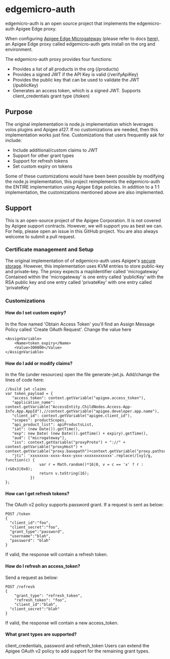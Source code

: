 # edgemicro-auth
edgemicro-auth is an open source project that implements the edgemicro-auth Apigee Edge proxy.

When configuring [Apigee Edge Microgateway](http://docs.apigee.com/microgateway/content/edge-microgateway-home) (please refer to docs [here](http://docs.apigee.com/microgateway/latest/edge-microgateway-tutorial#Part1)), an
Apigee Edge proxy called edgemicro-auth gets install on the org and environment.

The edgemicro-auth proxy provides four functions:
* Provides a list of all products in the org (/products)
* Provides a signed JWT if the API Key is valid (/verifyApiKey)
* Provides the public key that can be used to validate the JWT (/publicKey)
* Generates an access token, which is a signed JWT. Supports client_credentials grant type (/token)

## Purpose
The original implementation is node.js implementation which leverages volos plugins and Apigee a127.
If no customizations are needed, then this implementation works just fine. Customizations that users
frequently ask for include:
* Include additional/custom claims to JWT
* Support for other grant types
* Support for refresh tokens
* Set custom expiry on tokens

Some of these customizations would have been been possible by modifying the node.js implementation,
this project reimplements the edgemicro-auth the ENTIRE implementation using Apigee Edge policies.
In addition to a 1:1 implementation, the customizations mentioned above are also implemented.

## Support
This is an open-source project of the Apigee Corporation. It is not covered by Apigee support contracts.
However, we will support you as best we can. For help, please open an issue in this GitHub project.
You are also always welcome to submit a pull request.

### Certificate management and Setup
The original implementation of of edgemicro-auth uses Apigee's [secure storage](docs.apigee.com/api-services/content/using-secure-store).
However, this implementation uses KVM entries to store public-key and private-key. The proxy expects a mapIdentifier called 'microgateway'
Contained within the 'microgateway' is one entry called 'publicKey' with the RSA public key and one entry called 'privateKey'
with one entry called 'privateKey'

### Customizations

#### How do I set custom expiry?
In the flow named 'Obtain Access Token' you'll find an Assign Message Policy called 'Create OAuth Request'. Change the value here
```
<AssignVariable>
    <Name>token_expiry</Name>
    <Value>300000</Value>
</AssignVariable>
```

#### How do I add or modify claims?
In the file (under resources) open the file generate-jwt.js. Add/change the lines of code here:
```
//build jwt claims
var token_payload = {
   "access_token": context.getVariable("apigee.access_token"),
   "application_name": context.getVariable("AccessEntity.ChildNodes.Access-App-Info.App.AppId"),//context.getVariable("apigee.developer.app.name"),
   "client_id": context.getVariable("apigee.client_id"),
   "scopes": productScopes,
   "api_product_list": apiProductsList,
   "iat": (new Date()).getTime(),
   "exp": new Date( (new Date()).getTime() + expiry).getTime(),
   "aud": ["microgateway"],
   "iss": context.getVariable("proxyProto") + "://" + context.getVariable("proxyHost") + context.getVariable("proxy.basepath")+context.getVariable("proxy.pathsuffix"),
   "jti": 'xxxxxxxx-xxxx-4xxx-yxxx-xxxxxxxxxxxx'.replace(/[xy]/g, function(c) {
               var r = Math.random()*16|0, v = c == 'x' ? r : (r&0x3|0x8);
               return v.toString(16);
           })
};
```

#### How can I get refresh tokens?
The OAuth v2 policy supports password grant. If a request is sent as below:
```
POST /token
{
  "client_id":"foo",
  "client_secret":"foo",
  "grant_type":"password",
  "username":"blah",
  "password": "blah"
}
```
If valid, the response will contain a refresh token.

#### How do I refresh an access_token?
Send a request as below:
```
POST /refresh
{
	"grant_type": "refresh_token",
	"refresh_token": "foo",
	"client_id":"blah",
  "client_secret":"blah"
}
```
If valid, the response will contain a new access_token.

#### What grant types are supported?
client_credentials, password and refresh_token
Users can extend the Apigee OAuth v2 policy to add support for the remaining grant types.

